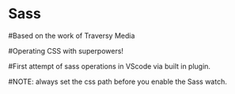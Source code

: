 # Sass

#Based on the work of Traversy Media

#Operating CSS with superpowers!

#First attempt of sass operations in VScode via built in plugin. 

#NOTE: always set the css path before you enable the Sass watch.
